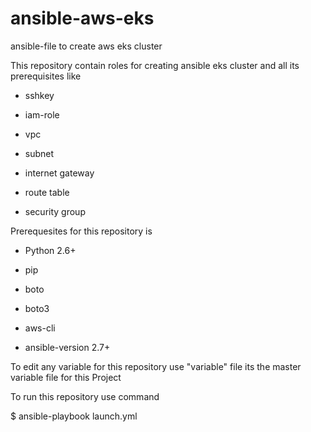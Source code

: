 # ansible-aws-eks
ansible-file to create aws eks cluster 

This repository contain roles for creating ansible eks cluster and all its prerequisites like 

- sshkey 

- iam-role 

- vpc 

- subnet 

- internet gateway

- route table 

- security group

Prerequesites for this repository is 

- Python 2.6+

- pip

- boto

- boto3

- aws-cli

- ansible-version 2.7+

To edit any variable for this repository use "variable" file its the master variable file for this Project


To run this repository use command 

$ ansible-playbook launch.yml
